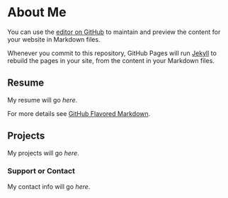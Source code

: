 # About Me

You can use the [editor on GitHub](https://github.com/edward-vivanco/github.io/edit/gh-pages/index.md) to maintain and preview the content for your website in Markdown files.

Whenever you commit to this repository, GitHub Pages will run [Jekyll](https://jekyllrb.com/) to rebuild the pages in your site, from the content in your Markdown files.

## Resume

My resume will go _here_.

For more details see [GitHub Flavored Markdown](https://guides.github.com/features/mastering-markdown/).

## Projects

My projects will go _here_.

### Support or Contact

My contact info will go _here_.
